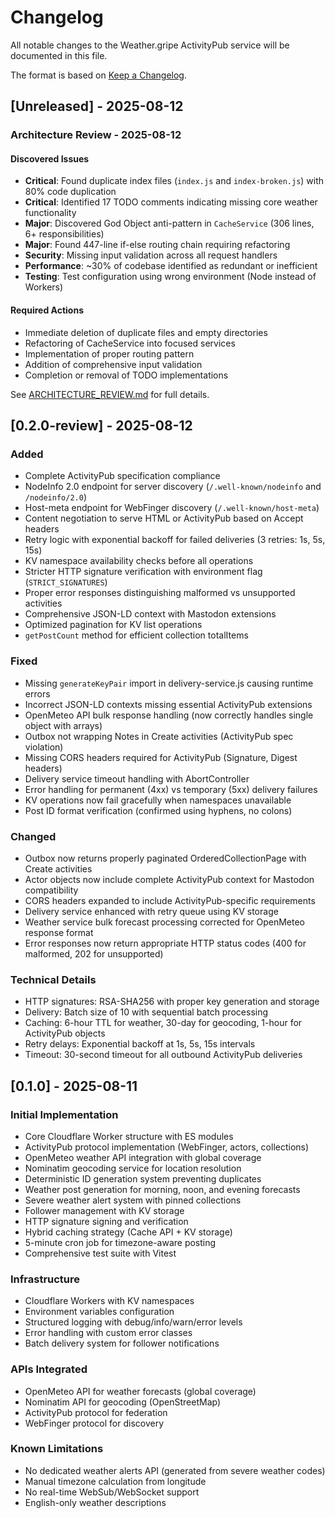 # Changelog

All notable changes to the Weather.gripe ActivityPub service will be documented in this file.

The format is based on [Keep a Changelog](https://keepachangelog.com/en/1.0.0/).

## [Unreleased] - 2025-08-12

### Architecture Review - 2025-08-12

#### Discovered Issues
- **Critical**: Found duplicate index files (`index.js` and `index-broken.js`) with 80% code duplication
- **Critical**: Identified 17 TODO comments indicating missing core weather functionality
- **Major**: Discovered God Object anti-pattern in `CacheService` (306 lines, 6+ responsibilities)
- **Major**: Found 447-line if-else routing chain requiring refactoring
- **Security**: Missing input validation across all request handlers
- **Performance**: ~30% of codebase identified as redundant or inefficient
- **Testing**: Test configuration using wrong environment (Node instead of Workers)

#### Required Actions
- Immediate deletion of duplicate files and empty directories
- Refactoring of CacheService into focused services
- Implementation of proper routing pattern
- Addition of comprehensive input validation
- Completion or removal of TODO implementations

See [ARCHITECTURE_REVIEW.md](ARCHITECTURE_REVIEW.md) for full details.

## [0.2.0-review] - 2025-08-12

### Added
- Complete ActivityPub specification compliance
- NodeInfo 2.0 endpoint for server discovery (`/.well-known/nodeinfo` and `/nodeinfo/2.0`)
- Host-meta endpoint for WebFinger discovery (`/.well-known/host-meta`)
- Content negotiation to serve HTML or ActivityPub based on Accept headers
- Retry logic with exponential backoff for failed deliveries (3 retries: 1s, 5s, 15s)
- KV namespace availability checks before all operations
- Stricter HTTP signature verification with environment flag (`STRICT_SIGNATURES`)
- Proper error responses distinguishing malformed vs unsupported activities
- Comprehensive JSON-LD context with Mastodon extensions
- Optimized pagination for KV list operations
- `getPostCount` method for efficient collection totalItems

### Fixed
- Missing `generateKeyPair` import in delivery-service.js causing runtime errors
- Incorrect JSON-LD contexts missing essential ActivityPub extensions
- OpenMeteo API bulk response handling (now correctly handles single object with arrays)
- Outbox not wrapping Notes in Create activities (ActivityPub spec violation)
- Missing CORS headers required for ActivityPub (Signature, Digest headers)
- Delivery service timeout handling with AbortController
- Error handling for permanent (4xx) vs temporary (5xx) delivery failures
- KV operations now fail gracefully when namespaces unavailable
- Post ID format verification (confirmed using hyphens, no colons)

### Changed
- Outbox now returns properly paginated OrderedCollectionPage with Create activities
- Actor objects now include complete ActivityPub context for Mastodon compatibility
- CORS headers expanded to include ActivityPub-specific requirements
- Delivery service enhanced with retry queue using KV storage
- Weather service bulk forecast processing corrected for OpenMeteo response format
- Error responses now return appropriate HTTP status codes (400 for malformed, 202 for unsupported)

### Technical Details
- HTTP signatures: RSA-SHA256 with proper key generation and storage
- Delivery: Batch size of 10 with sequential batch processing
- Caching: 6-hour TTL for weather, 30-day for geocoding, 1-hour for ActivityPub objects
- Retry delays: Exponential backoff at 1s, 5s, 15s intervals
- Timeout: 30-second timeout for all outbound ActivityPub deliveries

## [0.1.0] - 2025-08-11

### Initial Implementation
- Core Cloudflare Worker structure with ES modules
- ActivityPub protocol implementation (WebFinger, actors, collections)
- OpenMeteo weather API integration with global coverage
- Nominatim geocoding service for location resolution
- Deterministic ID generation system preventing duplicates
- Weather post generation for morning, noon, and evening forecasts
- Severe weather alert system with pinned collections
- Follower management with KV storage
- HTTP signature signing and verification
- Hybrid caching strategy (Cache API + KV storage)
- 5-minute cron job for timezone-aware posting
- Comprehensive test suite with Vitest

### Infrastructure
- Cloudflare Workers with KV namespaces
- Environment variables configuration
- Structured logging with debug/info/warn/error levels
- Error handling with custom error classes
- Batch delivery system for follower notifications

### APIs Integrated
- OpenMeteo API for weather forecasts (global coverage)
- Nominatim API for geocoding (OpenStreetMap)
- ActivityPub protocol for federation
- WebFinger protocol for discovery

### Known Limitations
- No dedicated weather alerts API (generated from severe weather codes)
- Manual timezone calculation from longitude
- No real-time WebSub/WebSocket support
- English-only weather descriptions